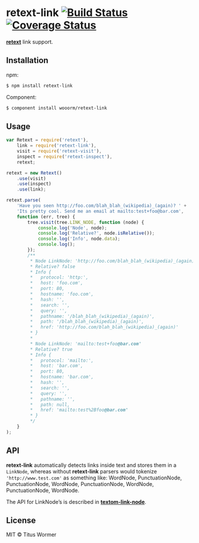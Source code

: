 # retext-link [![Build Status](https://img.shields.io/travis/wooorm/retext-link.svg?style=flat)](https://travis-ci.org/wooorm/retext-link) [![Coverage Status](https://img.shields.io/coveralls/wooorm/retext-link.svg?style=flat)](https://coveralls.io/r/wooorm/retext-link?branch=master)

**[retext](https://github.com/wooorm/retext "Retext")** link support.

## Installation

npm:
```sh
$ npm install retext-link
```

Component:
```sh
$ component install wooorm/retext-link
```

## Usage

```js
var Retext = require('retext'),
    link = require('retext-link'),
    visit = require('retext-visit'),
    inspect = require('retext-inspect'),
    retext;

retext = new Retext()
    .use(visit)
    .use(inspect)
    .use(link);

retext.parse(
    'Have you seen http://foo.com/blah_blah_(wikipedia)_(again)? ' +
    'Its pretty cool. Send me an email at mailto:test+foo@bar.com',
    function (err, tree) {
        tree.visit(tree.LINK_NODE, function (node) {
            console.log('Node', node);
            console.log('Relative?', node.isRelative());
            console.log('Info', node.data);
            console.log();
        });
        /**
         * Node LinkNode: 'http://foo.com/blah_blah_(wikipedia)_(again)'
         * Relative? false
         * Info {
         *   protocol: 'http:',
         *   host: 'foo.com',
         *   port: 80,
         *   hostname: 'foo.com',
         *   hash: '',
         *   search: '',
         *   query: '',
         *   pathname: '/blah_blah_(wikipedia)_(again)',
         *   path: '/blah_blah_(wikipedia)_(again)',
         *   href: 'http://foo.com/blah_blah_(wikipedia)_(again)'
         * }
         *
         * Node LinkNode: 'mailto:test+foo@bar.com'
         * Relative? true
         * Info {
         *   protocol: 'mailto:',
         *   host: 'bar.com',
         *   port: 80,
         *   hostname: 'bar.com',
         *   hash: '',
         *   search: '',
         *   query: '',
         *   pathname: '',
         *   path: null,
         *   href: 'mailto:test%2Bfoo@bar.com'
         * }
         */
    }
);
```

## API

**retext-link** automatically detects links inside text and stores them in a `LinkNode`, whereas without **retext-link** parsers would tokenize `'http://www.test.com'` as something like: WordNode, PunctuationNode, PunctuationNode, WordNode, PunctuationNode, WordNode, PunctuationNode, WordNode.

The API for LinkNode’s is described in **[textom-link-node](https://github.com/wooorm/textom-link-node#api)**.

## License

MIT © Titus Wormer
